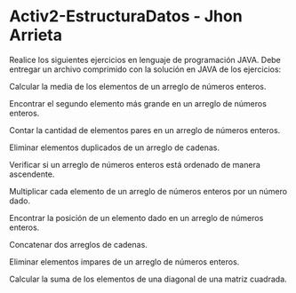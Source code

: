 # Activ2-EstructuraDatos - Jhon Arrieta

Realice los siguientes ejercicios en lenguaje de programación JAVA. Debe entregar un archivo comprimido con la solución en JAVA de los ejercicios:

Calcular la media de los elementos de un arreglo de números enteros.

Encontrar el segundo elemento más grande en un arreglo de números enteros.

Contar la cantidad de elementos pares en un arreglo de números enteros.

Eliminar elementos duplicados de un arreglo de cadenas.

Verificar si un arreglo de números enteros está ordenado de manera ascendente.

Multiplicar cada elemento de un arreglo de números enteros por un número dado.

Encontrar la posición de un elemento dado en un arreglo de números enteros.

Concatenar dos arreglos de cadenas.

Eliminar elementos impares de un arreglo de números enteros.

Calcular la suma de los elementos de una diagonal de una matriz cuadrada.
